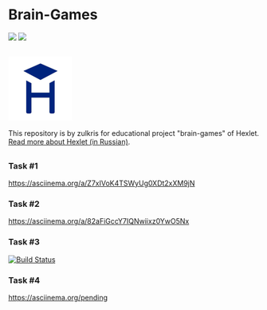 # Brain-Games 

<a href="https://codeclimate.com/github/zulkris/project-lvl1-s348/maintainability"><img src="https://api.codeclimate.com/v1/badges/f6af44e908fa163b1683/maintainability" /></a>    <a href="https://codeclimate.com/github/zulkris/project-lvl1-s348/test_coverage"><img src="https://api.codeclimate.com/v1/badges/f6af44e908fa163b1683/test_coverage" /></a>

##
[![Hexlet Ltd. logo](https://raw.githubusercontent.com/Hexlet/hexletguides.github.io/master/images/hexlet_logo128.png)](https://ru.hexlet.io/pages/about?utm_source=github&utm_medium=link&utm_campaign=php-package)

This repository is by zulkris for educational project "brain-games" of Hexlet. [Read more about Hexlet (in Russian)](https://ru.hexlet.io/pages/about?utm_source=github&utm_medium=link&utm_campaign=php-package).
##

### Task #1

https://asciinema.org/a/Z7xIVoK4TSWyUg0XDt2xXM9jN

### Task #2

https://asciinema.org/a/82aFiGccY7IQNwiixz0YwO5Nx

### Task #3

[![Build Status](https://travis-ci.com/zulkris/project-lvl1-s348.svg?branch=master)](https://travis-ci.com/zulkris/project-lvl1-s348)


### Task #4

https://asciinema.org/pending

